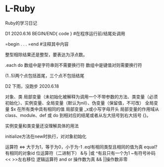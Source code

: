 # L-Ruby
Ruby的学习日记


D1					2020.6.16
BEGIN/END{
code
}		#在程序运行前/结尾处调用

=begin
.
.
.
=end	#注释其中内容

整型相除结果还是整型，要表达为浮点数。

.each do 数组中是字符串则不需要换行符
 数组中是键值对则需要换行符

(1..5)两个点包括首尾，三个点不包括结尾


D2		下雨，没跑步	2020.6.18

对象、类
局部变量（未初始化被解释为调用一个不带参数的方法、类变量（必须初始化）、实例变量、全局变量（默认为nil）、伪变量（保留值，不可改）
全局变量 $x
在所有类中具有相同的值
局部变量 _x或小写字母开头
局部变量的作用域从 class、module、def 或 do 到相对应的结尾或者从左大括号到右大括号 {}。

实例变量和类变量还没理解具体的用法

initialize方法在new时执行，对对象初始化

运算符
<=> 大于为1，等于为0，小于为-1
.eql有相同类型且相同的值为真
equal?有相同的对象id
位运算符（二进制下）
&与		|或		^有且只有一个为1		~有符号补码	<<   >>左右移位
逻辑运算符
and or 操作数为真
&& ||操作数非零
